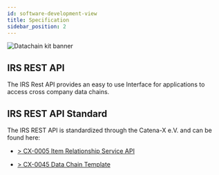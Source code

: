```yaml
---
id: software-development-view
title: Specification
sidebar_position: 2
---
```


![Datachain kit banner](@site/static/img/kits/data-chain/DataChainKitIcon.png)

## IRS REST API

The IRS Rest API provides an easy to use Interface for applications to access cross company data chains.

## IRS REST API  Standard

The IRS REST API is standardized through the Catena-X e.V. and can be found here:

- [> CX-0005 Item Relationship Service API](https://catena-x.net/de/standard-library)

- [> CX-0045 Data Chain Template](https://catena-x.net/de/standard-library)

